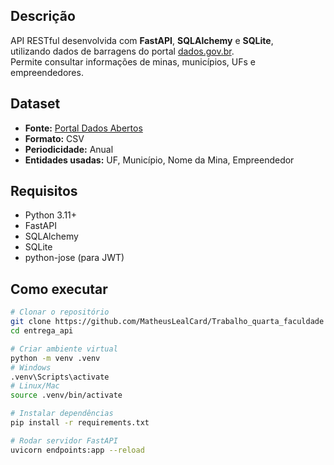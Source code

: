 ## Descrição
API RESTful desenvolvida com **FastAPI**, **SQLAlchemy** e **SQLite**,  
utilizando dados de barragens do portal [dados.gov.br](https://dados.gov.br/).  
Permite consultar informações de minas, municípios, UFs e empreendedores.  

## Dataset
- **Fonte:** [Portal Dados Abertos](https://dados.gov.br/dataset)  
- **Formato:** CSV  
- **Periodicidade:** Anual  
- **Entidades usadas:** UF, Município, Nome da Mina, Empreendedor  

## Requisitos
- Python 3.11+  
- FastAPI  
- SQLAlchemy  
- SQLite  
- python-jose (para JWT)  

## Como executar
```bash
# Clonar o repositório
git clone https://github.com/MatheusLealCard/Trabalho_quarta_faculdade
cd entrega_api

# Criar ambiente virtual
python -m venv .venv
# Windows
.venv\Scripts\activate
# Linux/Mac
source .venv/bin/activate

# Instalar dependências
pip install -r requirements.txt

# Rodar servidor FastAPI
uvicorn endpoints:app --reload

